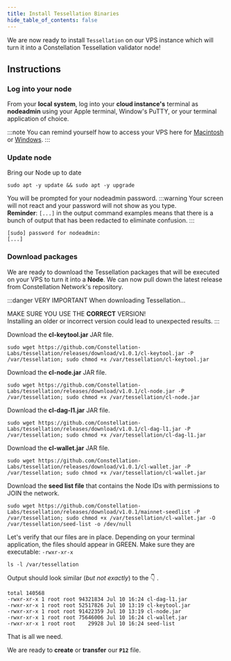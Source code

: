 ```yaml
---
title: Install Tessellation Binaries
hide_table_of_contents: false
---
```


<head>
  <title>Install Tessellation Binaries</title>
  <meta
    name="description"
    content="This document will help to install the necessary Tessellation binaries necessary to turn a VPS into a Node."
  />
</head>

We are now ready to install `Tessellation` on our VPS instance which will turn it into a Constellation Tessellation validator node!
## Instructions

### Log into your node

From your **local system**, log into your **cloud instance's** terminal as **nodeadmin** using your Apple terminal, Window's PuTTY, or your terminal application of choice.

:::note
You can remind yourself how to access your VPS here for [Macintosh](/nodes/resources/accessMac) or [Windows](/nodes/resources/accessWin).
:::

### Update node

Bring our Node up to date

```
sudo apt -y update && sudo apt -y upgrade
```

You will be prompted for your nodeadmin password.
:::warning
Your screen will not react and your password will not show as you type.  
**Reminder**: `[...]` in the output command examples means that there is a bunch of output that has been redacted to eliminate confusion. 
:::
```
[sudo] password for nodeadmin:
[...]
```

### Download packages

We are ready to download the Tessellation packages that will be executed on your VPS to turn it into a **Node**. We can now pull down the latest release from Constellation Network's repository.

:::danger VERY IMPORTANT
When downloading Tessellation...

MAKE SURE YOU USE THE **CORRECT** VERSION!  
Installing an older or incorrect version could lead to unexpected results.
:::

Download the **cl-keytool.jar** JAR file.
```
sudo wget https://github.com/Constellation-Labs/tessellation/releases/download/v1.0.1/cl-keytool.jar -P /var/tessellation; sudo chmod +x /var/tessellation/cl-keytool.jar
```
Download the **cl-node.jar** JAR file.
```
sudo wget https://github.com/Constellation-Labs/tessellation/releases/download/v1.0.1/cl-node.jar -P /var/tessellation; sudo chmod +x /var/tessellation/cl-node.jar
```
Download the **cl-dag-l1.jar** JAR file.
```
sudo wget https://github.com/Constellation-Labs/tessellation/releases/download/v1.0.1/cl-dag-l1.jar -P /var/tessellation; sudo chmod +x /var/tessellation/cl-dag-l1.jar
```
Download the **cl-wallet.jar** JAR file.
```
sudo wget https://github.com/Constellation-Labs/tessellation/releases/download/v1.0.1/cl-wallet.jar -P /var/tessellation; sudo chmod +x /var/tessellation/cl-wallet.jar
```
Download the **seed list file** that contains the Node IDs with permissions to JOIN the network.
```
sudo wget https://github.com/Constellation-Labs/tessellation/releases/download/v1.0.1/mainnet-seedlist -P /var/tessellation; sudo chmod +x /var/tessellation/cl-wallet.jar -O /var/tessellation/seed-list -o /dev/null
```

Let's verify that our files are in place. Depending on your terminal application, the files should appear in GREEN. Make sure they are executable:  `-rwxr-xr-x`

```
ls -l /var/tessellation
```

Output should look similar (*but not exactly*) to the 👇 .

```
total 140568
-rwxr-xr-x 1 root root 94321834 Jul 10 16:24 cl-dag-l1.jar
-rwxr-xr-x 1 root root 52517826 Jul 10 13:19 cl-keytool.jar
-rwxr-xr-x 1 root root 91422359 Jul 10 13:19 cl-node.jar
-rwxr-xr-x 1 root root 75646006 Jul 10 16:24 cl-wallet.jar
-rwxr-xr-x 1 root root    29928 Jul 10 16:24 seed-list
```
That is all we need.

We are ready to **create** or **transfer** our **`P12`** file.